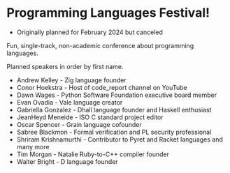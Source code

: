 # Programming Languages Festival!

- Originally planned for February 2024 but canceled

Fun, single-track, non-academic conference about programming languages.

Planned speakers in order by first name.

- Andrew Kelley - Zig language founder
- Conor Hoekstra - Host of code_report channel on YouTube
- Dawn Wages - Python Software Foundation executive board member
- Evan Ovadia - Vale language creator
- Gabriella Gonzalez - Dhall language founder and Haskell enthusiast
- JeanHeyd Meneide - ISO C standard project editor
- Oscar Spencer - Grain language cofounder
- Sabree Blackmon - Formal verification and PL security professional
- Shriram Krishnamurthi - Contributor to Pyret and Racket languages and many more
- Tim Morgan - Natalie Ruby-to-C++ compiler founder
- Walter Bright - D language founder
